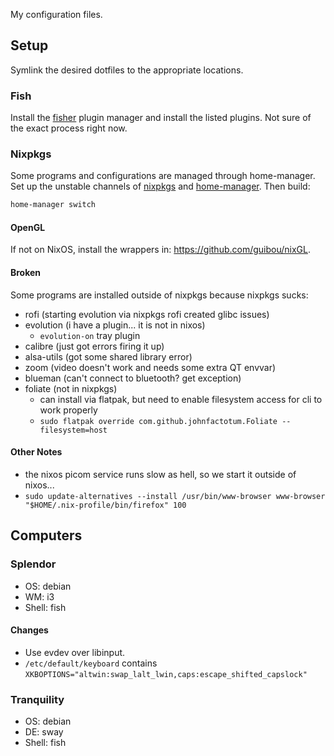 My configuration files.

## Setup

Symlink the desired dotfiles to the appropriate locations.

### Fish

Install the [fisher](https://github.com/jorgebucaran/fisher) plugin manager and
install the listed plugins. Not sure of the exact process right now.

### Nixpkgs

Some programs and configurations are managed through home-manager. Set up the
unstable channels of [nixpkgs](https://nixos.org/download.html) and
[home-manager](https://github.com/nix-community/home-manager). Then build:

```bash
home-manager switch
```

#### OpenGL

If not on NixOS, install the wrappers in: https://github.com/guibou/nixGL.

#### Broken

Some programs are installed outside of nixpkgs because nixpkgs sucks:

- rofi (starting evolution via nixpkgs rofi created glibc issues)
- evolution (i have a plugin... it is not in nixos)
  - `evolution-on` tray plugin
- calibre (just got errors firing it up)
- alsa-utils (got some shared library error)
- zoom (video doesn't work and needs some extra QT envvar)
- blueman (can't connect to bluetooth? get exception)
- foliate (not in nixpkgs)
  - can install via flatpak, but need to enable filesystem access for cli to work properly
  - `sudo flatpak override com.github.johnfactotum.Foliate --filesystem=host`

#### Other Notes

- the nixos picom service runs slow as hell, so we start it outside of nixos...
- `sudo update-alternatives --install /usr/bin/www-browser www-browser "$HOME/.nix-profile/bin/firefox" 100`

## Computers

### Splendor

- OS: debian
- WM: i3
- Shell: fish

#### Changes

- Use evdev over libinput.
- `/etc/default/keyboard` contains `XKBOPTIONS="altwin:swap_lalt_lwin,caps:escape_shifted_capslock"`

### Tranquility

- OS: debian
- DE: sway
- Shell: fish
